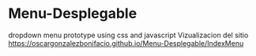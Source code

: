 # Menu-Desplegable
dropdown menu prototype using css and javascript
Vizualizacion del sitio https://oscargonzalezbonifacio.github.io/Menu-Desplegable/IndexMenu
